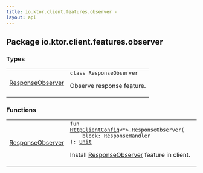 ```yaml
---
title: io.ktor.client.features.observer - 
layout: api
---
```




## Package io.ktor.client.features.observer

### Types

<table class="api-docs-table">
<tbody>
<tr>
<td markdown="1">

<a href="-response-observer/index.html">ResponseObserver</a>


</td>
<td markdown="1">
<div class="signature"><code><span class="keyword">class </span><span class="identifier">ResponseObserver</span></code></div>

Observe response feature.


</td>
</tr>
</tbody>
</table>

### Functions

<table class="api-docs-table">
<tbody>
<tr>
<td markdown="1">

<a href="-response-observer.html">ResponseObserver</a>


</td>
<td markdown="1">
<div class="signature"><code><span class="keyword">fun </span><a href="../io.ktor.client/-http-client-config/index.html"><span class="identifier">HttpClientConfig</span></a><span class="symbol">&lt;</span><span class="identifier">*</span><span class="symbol">&gt;</span><span class="symbol">.</span><span class="identifier">ResponseObserver</span><span class="symbol">(</span><br/>&nbsp;&nbsp;&nbsp;&nbsp;<span class="parameterName" id="io.ktor.client.features.observer$ResponseObserver(io.ktor.client.HttpClientConfig((io.ktor.client.engine.HttpClientEngineConfig)), kotlin.SuspendFunction1((io.ktor.client.response.HttpResponse, kotlin.Unit)))/block">block</span><span class="symbol">:</span>&nbsp;<span class="identifier">ResponseHandler</span><br/><span class="symbol">)</span><span class="symbol">: </span><a href="https://kotlinlang.org/api/latest/jvm/stdlib/kotlin/-unit/index.html"><span class="identifier">Unit</span></a></code></div>

Install <a href="-response-observer/index.html">ResponseObserver</a> feature in client.


</td>
</tr>
</tbody>
</table>
